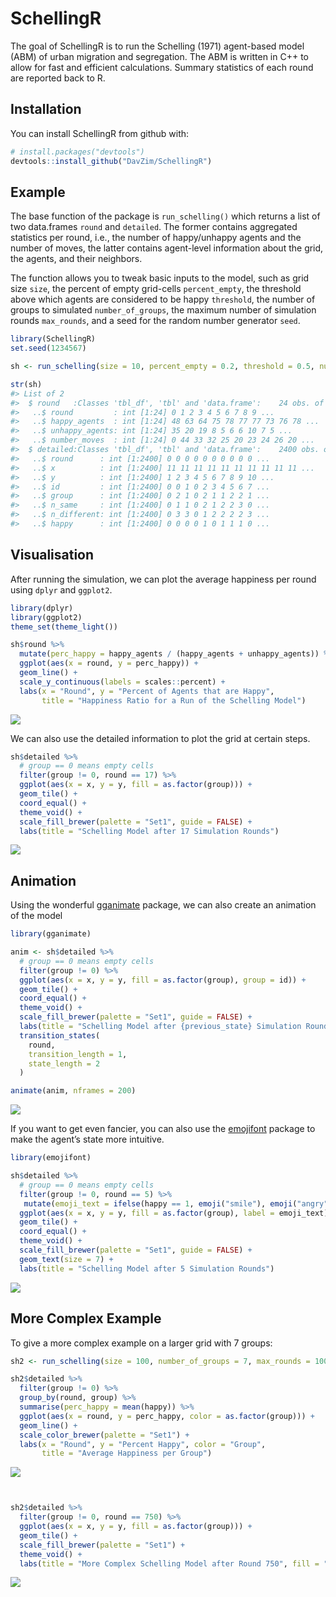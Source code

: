
<!-- README.md is generated from README.Rmd. Please edit that file -->

# SchellingR

The goal of SchellingR is to run the Schelling (1971) agent-based model
(ABM) of urban migration and segregation. The ABM is written in C++ to
allow for fast and efficient calculations. Summary statistics of each
round are reported back to R.

## Installation

You can install SchellingR from github with:

``` r
# install.packages("devtools")
devtools::install_github("DavZim/SchellingR")
```

## Example

The base function of the package is `run_schelling()` which returns a
list of two data.frames `round` and `detailed`. The former contains
aggregated statistics per round, i.e., the number of happy/unhappy
agents and the number of moves, the latter contains agent-level
information about the grid, the agents, and their neighbors.

The function allows you to tweak basic inputs to the model, such as grid
size `size`, the percent of empty grid-cells `percent_empty`, the
threshold above which agents are considered to be happy `threshold`, the
number of groups to simulated `number_of_groups`, the maximum number of
simulation rounds `max_rounds`, and a seed for the random number
generator `seed`.

``` r
library(SchellingR)
set.seed(1234567)

sh <- run_schelling(size = 10, percent_empty = 0.2, threshold = 0.5, number_of_groups = 2, max_rounds = 100)

str(sh)
#> List of 2
#>  $ round   :Classes 'tbl_df', 'tbl' and 'data.frame':    24 obs. of  4 variables:
#>   ..$ round         : int [1:24] 0 1 2 3 4 5 6 7 8 9 ...
#>   ..$ happy_agents  : int [1:24] 48 63 64 75 78 77 77 73 76 78 ...
#>   ..$ unhappy_agents: int [1:24] 35 20 19 8 5 6 6 10 7 5 ...
#>   ..$ number_moves  : int [1:24] 0 44 33 32 25 20 23 24 26 20 ...
#>  $ detailed:Classes 'tbl_df', 'tbl' and 'data.frame':    2400 obs. of  8 variables:
#>   ..$ round      : int [1:2400] 0 0 0 0 0 0 0 0 0 0 ...
#>   ..$ x          : int [1:2400] 11 11 11 11 11 11 11 11 11 11 ...
#>   ..$ y          : int [1:2400] 1 2 3 4 5 6 7 8 9 10 ...
#>   ..$ id         : int [1:2400] 0 0 1 0 2 3 4 5 6 7 ...
#>   ..$ group      : int [1:2400] 0 2 1 0 2 1 1 2 2 1 ...
#>   ..$ n_same     : int [1:2400] 0 1 1 0 2 1 2 2 3 0 ...
#>   ..$ n_different: int [1:2400] 0 3 3 0 1 2 2 2 2 3 ...
#>   ..$ happy      : int [1:2400] 0 0 0 0 1 0 1 1 1 0 ...
```

## Visualisation

After running the simulation, we can plot the average happiness per
round using `dplyr` and `ggplot2`.

``` r
library(dplyr)
library(ggplot2)
theme_set(theme_light())

sh$round %>% 
  mutate(perc_happy = happy_agents / (happy_agents + unhappy_agents)) %>% 
  ggplot(aes(x = round, y = perc_happy)) + 
  geom_line() +
  scale_y_continuous(labels = scales::percent) +
  labs(x = "Round", y = "Percent of Agents that are Happy", 
       title = "Happiness Ratio for a Run of the Schelling Model")
```

![](README-unnamed-chunk-2-1.png)<!-- -->

We can also use the detailed information to plot the grid at certain
steps.

``` r
sh$detailed %>% 
  # group == 0 means empty cells
  filter(group != 0, round == 17) %>% 
  ggplot(aes(x = x, y = y, fill = as.factor(group))) +
  geom_tile() +
  coord_equal() +
  theme_void() +
  scale_fill_brewer(palette = "Set1", guide = FALSE) +
  labs(title = "Schelling Model after 17 Simulation Rounds")
```

![](README-unnamed-chunk-3-1.png)<!-- -->

## Animation

Using the wonderful [gganimate](https://github.com/thomasp85/gganimate)
package, we can also create an animation of the model

``` r
library(gganimate)

anim <- sh$detailed %>% 
  # group == 0 means empty cells
  filter(group != 0) %>% 
  ggplot(aes(x = x, y = y, fill = as.factor(group), group = id)) +
  geom_tile() +
  coord_equal() +
  theme_void() +
  scale_fill_brewer(palette = "Set1", guide = FALSE) +
  labs(title = "Schelling Model after {previous_state} Simulation Rounds") +
  transition_states(
    round,
    transition_length = 1,
    state_length = 2
  )

animate(anim, nframes = 200)
```

![](README-unnamed-chunk-4-1.gif)<!-- -->

If you want to get even fancier, you can also use the
[emojifont](https://CRAN.R-project.org/package=emojifont) package to
make the agent’s state more intuitive.

``` r
library(emojifont)

sh$detailed %>% 
  # group == 0 means empty cells
  filter(group != 0, round == 5) %>% 
   mutate(emoji_text = ifelse(happy == 1, emoji("smile"), emoji("angry"))) %>% 
  ggplot(aes(x = x, y = y, fill = as.factor(group), label = emoji_text)) +
  geom_tile() +
  coord_equal() +
  theme_void() +
  scale_fill_brewer(palette = "Set1", guide = FALSE) +
  geom_text(size = 7) +
  labs(title = "Schelling Model after 5 Simulation Rounds")
```

![](README-unnamed-chunk-5-1.png)<!-- -->

## More Complex Example

To give a more complex example on a larger grid with 7
groups:

``` r
sh2 <- run_schelling(size = 100, number_of_groups = 7, max_rounds = 10000, seed = 1234567)

sh2$detailed %>% 
  filter(group != 0) %>% 
  group_by(round, group) %>% 
  summarise(perc_happy = mean(happy)) %>% 
  ggplot(aes(x = round, y = perc_happy, color = as.factor(group))) +
  geom_line() +
  scale_color_brewer(palette = "Set1") +
  labs(x = "Round", y = "Percent Happy", color = "Group",
       title = "Average Happiness per Group")
```

![](README-unnamed-chunk-6-1.png)<!-- -->

``` r


sh2$detailed %>% 
  filter(group != 0, round == 750) %>%
  ggplot(aes(x = x, y = y, fill = as.factor(group))) + 
  geom_tile() +
  scale_fill_brewer(palette = "Set1") +
  theme_void() +
  labs(title = "More Complex Schelling Model after Round 750", fill = "Group")
```

![](README-unnamed-chunk-6-2.png)<!-- -->
